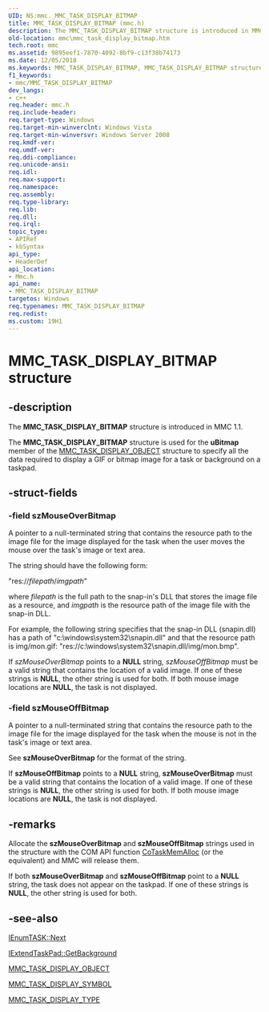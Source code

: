 ```yaml
---
UID: NS:mmc._MMC_TASK_DISPLAY_BITMAP
title: MMC_TASK_DISPLAY_BITMAP (mmc.h)
description: The MMC_TASK_DISPLAY_BITMAP structure is introduced in MMC 1.1.
old-location: mmc\mmc_task_display_bitmap.htm
tech.root: mmc
ms.assetid: 9895eef1-7870-4092-8bf9-c13f38b74173
ms.date: 12/05/2018
ms.keywords: MMC_TASK_DISPLAY_BITMAP, MMC_TASK_DISPLAY_BITMAP structure [MMC], _slate_mmc_task_display_bitmap, mmc.mmc_task_display_bitmap, mmc/MMC_TASK_DISPLAY_BITMAP
f1_keywords:
- mmc/MMC_TASK_DISPLAY_BITMAP
dev_langs:
- c++
req.header: mmc.h
req.include-header: 
req.target-type: Windows
req.target-min-winverclnt: Windows Vista
req.target-min-winversvr: Windows Server 2008
req.kmdf-ver: 
req.umdf-ver: 
req.ddi-compliance: 
req.unicode-ansi: 
req.idl: 
req.max-support: 
req.namespace: 
req.assembly: 
req.type-library: 
req.lib: 
req.dll: 
req.irql: 
topic_type:
- APIRef
- kbSyntax
api_type:
- HeaderDef
api_location:
- Mmc.h
api_name:
- MMC_TASK_DISPLAY_BITMAP
targetos: Windows
req.typenames: MMC_TASK_DISPLAY_BITMAP
req.redist: 
ms.custom: 19H1
---
```


# MMC_TASK_DISPLAY_BITMAP structure


## -description


The 
<b>MMC_TASK_DISPLAY_BITMAP</b> structure is introduced in MMC 1.1.

The 
<b>MMC_TASK_DISPLAY_BITMAP</b> structure is used for the <b>uBitmap</b> member of the 
<a href="https://docs.microsoft.com/windows/desktop/api/mmc/ns-mmc-mmc_task_display_object">MMC_TASK_DISPLAY_OBJECT</a> structure to specify all the data required to display a GIF or bitmap image for a task or background on a taskpad.


## -struct-fields




### -field szMouseOverBitmap

A pointer to a null-terminated string that contains the resource path to the image file for the image displayed for the task when the user moves the mouse over the task's image or text area.

The string should have the following form:

"res://<i>filepath</i>/<i>imgpath</i>"

where <i>filepath</i> is the full path to the snap-in's DLL that stores the image file as a resource, and <i>imgpath</i> is the resource path of the image file with the snap-in DLL.

For example, the following string specifies that the snap-in DLL (snapin.dll) has a path of "c:\windows\system32\snapin.dll" and that the resource path is img/mon.gif: "res://c:\\windows\\system32\\snapin.dll/img/mon.bmp".

If <i>szMouseOverBitmap</i> points to a <b>NULL</b> string, <i>szMouseOffBitmap</i> must be a valid string that contains the location of a valid image. If one of these strings is <b>NULL</b>, the other string is used for both. If both mouse image locations are <b>NULL</b>, the task is not displayed.




### -field szMouseOffBitmap

A pointer to a null-terminated string that contains the resource path to the image file for the image displayed for the task when the mouse is not in the task's image or text area.

See <b>szMouseOverBitmap</b> for the format of the string.

If <b>szMouseOffBitmap</b> points to a <b>NULL</b> string, <b>szMouseOverBitmap</b> must be a valid string that contains the location of a valid image. If one of these strings is <b>NULL</b>, the other string is used for both. If both mouse image locations are <b>NULL</b>, the task is not displayed.




## -remarks



Allocate the <b>szMouseOverBitmap</b> and <b>szMouseOffBitmap</b> strings used in the structure with the COM API function <a href="https://docs.microsoft.com/windows/desktop/api/combaseapi/nf-combaseapi-cotaskmemalloc">CoTaskMemAlloc</a> (or the equivalent) and MMC will release them.

If both <b>szMouseOverBitmap</b> and <b>szMouseOffBitmap</b> point to a <b>NULL</b> string, the task does not appear on the taskpad. If one of these strings is <b>NULL</b>, the other string is used for both.




## -see-also




<a href="https://docs.microsoft.com/windows/desktop/api/mmc/nf-mmc-ienumtask-next">IEnumTASK::Next</a>



<a href="https://docs.microsoft.com/windows/desktop/api/mmc/nf-mmc-iextendtaskpad-getbackground">IExtendTaskPad::GetBackground</a>



<a href="https://docs.microsoft.com/windows/desktop/api/mmc/ns-mmc-mmc_task_display_object">MMC_TASK_DISPLAY_OBJECT</a>



<a href="https://docs.microsoft.com/windows/desktop/api/mmc/ns-mmc-mmc_task_display_symbol">MMC_TASK_DISPLAY_SYMBOL</a>



<a href="https://docs.microsoft.com/windows/desktop/api/mmc/ne-mmc-mmc_task_display_type">MMC_TASK_DISPLAY_TYPE</a>
 

 


